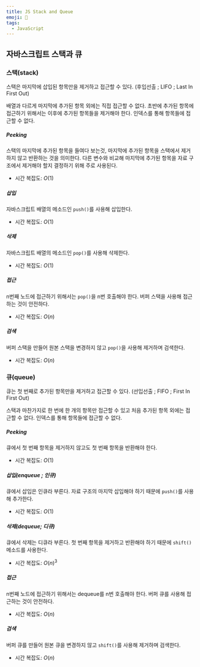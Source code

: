 ```yaml
---
title: JS Stack and Queue
emoji: 📙
tags:
  - JavaScript
---
```



## 자바스크립트 스택과 큐

### 스택(stack)

스택은 마지막에 삽입된 항목만을 제거하고 접근할 수 있다. 
(후입선출 ; LIFO ; Last In First Out)

배열과 다르게 마지막에 추가된 항목 외에는 직접 접근할 수 없다.
초반에 추가된 항목에 접근하기 위해서는 이후에 추가된 항목들을 제거해야 한다.
인덱스를 통해 항목들에 접근할 수 없다.

##### Peeking

스택의 마지막에 추가된 항목을 들여다 보는것, 마지막에 추가된 항목을 스택에서 제거하지 않고 반환하는 것을 의미한다. 다른 변수와 비교해 마지막에 추가된 항목을 자료 구조에서 제거해야 할지 결정하기 위해 주로 사용된다.

- 시간 복잡도: $O(1)$

##### 삽입

자바스크립트 배열의 메소드인 `push()`를 사용해 삽입한다.

- 시간 복잡도: $O(1)$

##### 삭제

자바스크립트 배열의 메소드인 `pop()`를 사용해 삭제한다.

- 시간 복잡도: $O(1)$

##### 접근

n번째 노드에 접근하기 위해서는 `pop()`을 n번 호출해야 한다.
버퍼 스택을 사용해 접근하는 것이 안전하다.

- 시간 복잡도: $O(n)$

##### 검색

버퍼 스택을 만들어 원본 스택을 변경하지 않고 `pop()`을 사용해 제거하며 검색한다.

- 시간 복잡도: $O(n)$



### 큐(queue)

큐는 첫 번째로 추가된 항목만을 제거하고 접근할 수 있다.
(선입선출 ; FIFO ; First In First Out)

스택과 마찬가지로 한 번에 한 개의 항목만 접근할 수 있고 처음 추가된 항목 외에는 접근할 수 없다. 인덱스를 통해 항목들에 접근할 수 없다.

##### Peeking

큐에서 첫 번째 항목을 제거하지 않고도 첫 번째 항목을 반환해야 한다.

- 시간 복잡도: $O(1)$

##### 삽입(enqueue ; 인큐)

큐에서 삽입은 인큐라 부른다. 자료 구조의 마지막 삽입해야 하기 때문에 `push()`를 사용해 추가한다.

- 시간 복잡도: $O(1)$

##### 삭제(dequeue; 디큐)

큐에서 삭제는 디큐라 부른다. 첫 번째 항목을 제거하고 반환해야 하기 때문에 `shift()` 메소드를 사용한다.

- 시간 복잡도: $O(n)^3$

##### 접근

n번째 노드에 접근하기 위해서는 dequeue를 n번 호출해야 한다.
버퍼 큐를 사용해 접근하는 것이 안전하다.

- 시간 복잡도: $O(n)$

##### 검색

버퍼 큐를 만들어 원본 큐을 변경하지 않고 `shift()`를 사용해 제거하며 검색한다.

- 시간 복잡도: $O(n)$

